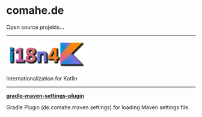 # comahe.de

Open source projekts...
 
----


[![Version][i18n4k-logo]](./i18n4k)

Internationalization for Kotlin

---

[**gradle-maven-settings-plugin**](./gradle-maven-settings-plugin)

Gradle Plugin (de.comahe.maven.settings) for loading Maven settings file.




[i18n4k-logo]:./img/i18n4k-logo-thumbnail.png
